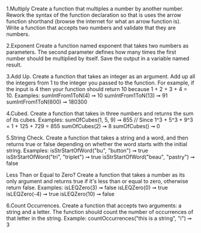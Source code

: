 1.Multiply
Create a function that multiples a number by another number.
Rework the syntax of the function declaration so that is uses the arrow function shorthand  (browse the internet for what an arrow function is).
Write a function that accepts two numbers and validate that they are numbers.

2.Exponent
Create a function named exponent that takes two numbers as parameters. The second parameter defines how many times the first number should be multiplied by itself. Save the output in a variable named result.

3.Add Up. Create a function that takes an integer as an argument. Add up all the integers from 1 to the integer you passed to the function. For example, if the input is 4 then your function should return 10 because 1 + 2 + 3 + 4 = 10.
Examples:
sumIntFrom1ToN(4) ➞ 10
sumIntFrom1ToN(13) ➞ 91
sumIntFrom1ToN(600) ➞ 180300

4.Cubed. Create a function that takes in three numbers and returns the sum of its cubes.
Examples:
sumOfCubes(1, 5, 9) ➞ 855 // Since 1^3 + 5^3 + 9^3 = 1 + 125 + 729 = 855
sumOfCubes(2) ➞ 8
sumOfCubes() ➞ 0

5.String Check. Create a function that takes a string and a word, and then returns true or false depending on whether the word starts with the initial string.
Examples:
isStrStartOfWord("bu", "button") ➞ true
isStrStartOfWord("tri", "triplet") ➞ true
isStrStartOfWord("beau", "pastry") ➞ false

Less Than or Equal to Zero? Create a function that takes a number as its only argument and returns true if it's less than or equal to zero, otherwise return false.
Examples:
isLEQZero(3) ➞ false
isLEQZero(0) ➞ true
isLEQZero(-4) ➞ true
isLEQZero(10) ➞ false

6.Count Occurrences. Create a function that accepts two arguments: a string and a letter. The function should count the number of occurrences of that letter in the string.
Example:
countOccurrences("this is a string", "i") ➞ 3